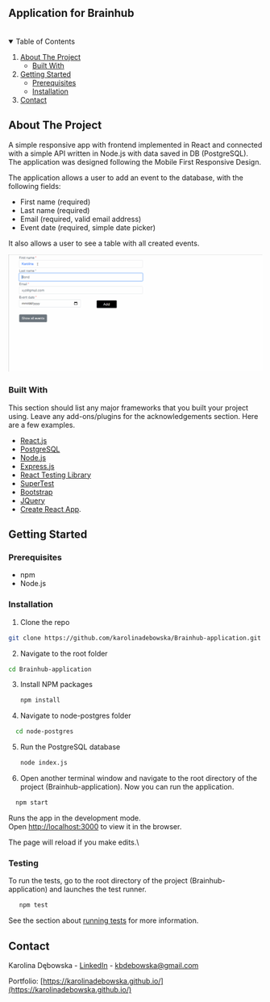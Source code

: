 ## Application for Brainhub

<br />

<!-- TABLE OF CONTENTS -->
<details open="open">
  <summary>Table of Contents</summary>
  <ol>
    <li>
      <a href="#about-the-project">About The Project</a>
      <ul>
        <li><a href="#built-with">Built With</a></li>
      </ul>
    </li>
    <li>
      <a href="#getting-started">Getting Started</a>
      <ul>
        <li><a href="#prerequisites">Prerequisites</a></li>
        <li><a href="#installation">Installation</a></li>
      </ul>
    </li>
    <li><a href="#contact">Contact</a></li>
  </ol>
</details>

<!-- ABOUT THE PROJECT -->
## About The Project

A simple responsive app with frontend implemented in React and connected with a simple API written in Node.js with data saved in DB (PostgreSQL). The application was designed following the Mobile First Responsive Design.

The application allows a user to add an event to the database, with the following fields:
* First name (required)
* Last name (required)
* Email (required, valid email address)
* Event date (required, simple date picker)

It also allows a user to see a table with all created events.

<img src='public/demo.gif' title='Video Walkthrough' width='600px' alt='Video Walkthrough' />

### Built With

This section should list any major frameworks that you built your project using. Leave any add-ons/plugins for the acknowledgements section. Here are a few examples.
* [React.js](https://reactjs.org/)
* [PostgreSQL](https://www.postgresql.org/)
* [Node.js](https://nodejs.org/en/)
* [Express.js](https://expressjs.com/)
* [React Testing Library](https://testing-library.com/docs/react-testing-library/intro/)
* [SuperTest](https://www.npmjs.com/package/supertest)
* [Bootstrap](https://getbootstrap.com)
* [JQuery](https://jquery.com)
* [Create React App](https://github.com/facebook/create-react-app).

<!-- GETTING STARTED -->
## Getting Started

### Prerequisites

* npm
* Node.js

### Installation

1. Clone the repo 
  ```sh
  git clone https://github.com/karolinadebowska/Brainhub-application.git
  ```
2. Navigate to the root folder
  ```sh
  cd Brainhub-application
  ```
3. Install NPM packages
   ```sh
   npm install
   ```
4. Navigate to node-postgres folder
 ```sh
   cd node-postgres
   ```
5. Run the PostgreSQL database
   ```sh
   node index.js
   ```
6. Open another terminal window and navigate to the root directory of the project (Brainhub-application). Now you can run the application.
 ```sh
   npm start
   ```
   
Runs the app in the development mode.\
Open [http://localhost:3000](http://localhost:3000) to view it in the browser.

The page will reload if you make edits.\

### Testing

To run the tests, go to the root directory of the project (Brainhub-application) and launches the test runner.
```sh
   npm test
   ```
   
See the section about [running tests](https://facebook.github.io/create-react-app/docs/running-tests) for more information.

<!-- CONTACT -->
## Contact

Karolina Dębowska - [LinkedIn](https://www.linkedin.com/in/karolinadebowska/) - kbdebowska@gmail.com

Portfolio: [https://karolinadebowska.github.io/](https://karolinadebowska.github.io/)
